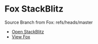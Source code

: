 # Fox StackBlitz

Source Branch from Fox: refs/heads/master

- [Open StackBlitz](https://stackblitz.com/github/assecosolutions/fox-stackblitz/tree/cb89992a9efbc5166bbd0faa8645c9221f59799c?terminal=start)
- [View Fox](https://github.com/assecosolutions/fox/tree/b224795588970572a19da9fd3d18cf883e86670c)
